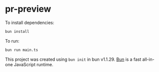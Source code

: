 # pr-preview

To install dependencies:

```bash
bun install
```

To run:

```bash
bun run main.ts
```

This project was created using `bun init` in bun v1.1.29. [Bun](https://bun.sh) is a fast all-in-one JavaScript runtime.
